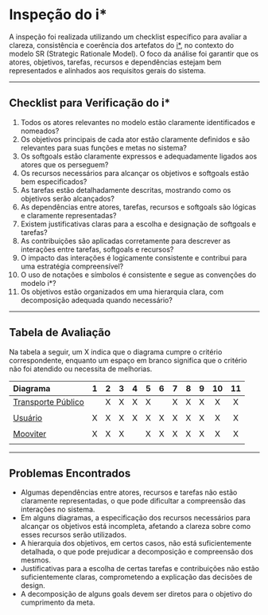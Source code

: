 # Inspeção do i*

A inspeção foi realizada utilizando um checklist específico para avaliar a clareza, consistência e coerência dos artefatos do [i*](https://github.com/Marcosatc147/req2024.1-Moovit/blob/main/docs/Modelagem/istar.md), no contexto do modelo SR (Strategic Rationale Model). O foco da análise foi garantir que os atores, objetivos, tarefas, recursos e dependências estejam bem representados e alinhados aos requisitos gerais do sistema.

---

## Checklist para Verificação do i*

1. Todos os atores relevantes no modelo estão claramente identificados e nomeados?  
2. Os objetivos principais de cada ator estão claramente definidos e são relevantes para suas funções e metas no sistema?  
3. Os softgoals estão claramente expressos e adequadamente ligados aos atores que os perseguem?  
4. Os recursos necessários para alcançar os objetivos e softgoals estão bem especificados?  
5. As tarefas estão detalhadamente descritas, mostrando como os objetivos serão alcançados?  
6. As dependências entre atores, tarefas, recursos e softgoals são lógicas e claramente representadas?  
7. Existem justificativas claras para a escolha e designação de softgoals e tarefas?  
8. As contribuições são aplicadas corretamente para descrever as interações entre tarefas, softgoals e recursos?  
9. O impacto das interações é logicamente consistente e contribui para uma estratégia compreensível?  
10. O uso de notações e símbolos é consistente e segue as convenções do modelo i*?  
11. Os objetivos estão organizados em uma hierarquia clara, com decomposição adequada quando necessário?

---

## Tabela de Avaliação

Na tabela a seguir, um X indica que o diagrama cumpre o critério correspondente, enquanto um espaço em branco significa que o critério não foi atendido ou necessita de melhorias.

| Diagrama          | 1  | 2  | 3  | 4  | 5  | 6  | 7  | 8  | 9  | 10 | 11 |
| :---------------- | :-:| :-:| :-:| :-:| :-:| :-:| :-:| :-:| :-:| :-:| :-:|
| [Transporte Público]() |  | X | X | X | X |  | X | X | X | X | X |
|  |  |  |  |  |  |  |  |  |  |  |  |
| [Usuário]()            | X | X | X | X | X | X | X | X | X | X | X |
|  |  |  |  |  |  |  |  |  |  |  |  |
| [Mooviter](https://github.com/Marcosatc147/req2024.1-Moovit/blob/main/docs/assets/istar/moovit.png)           | X | X | X |  | X | X | X | X | X | X | X |
|  |  |  |  |  |  |  |  |  |  |  |  |

---

## Problemas Encontrados

- Algumas dependências entre atores, recursos e tarefas não estão claramente representadas, o que pode dificultar a compreensão das interações no sistema.
- Em alguns diagramas, a especificação dos recursos necessários para alcançar os objetivos está incompleta, afetando a clareza sobre como esses recursos serão utilizados.
- A hierarquia dos objetivos, em certos casos, não está suficientemente detalhada, o que pode prejudicar a decomposição e compreensão dos mesmos.
- Justificativas para a escolha de certas tarefas e contribuições não estão suficientemente claras, comprometendo a explicação das decisões de design.
- A decomposição de alguns goals devem ser diretos para o objetivo do cumprimento da meta.
